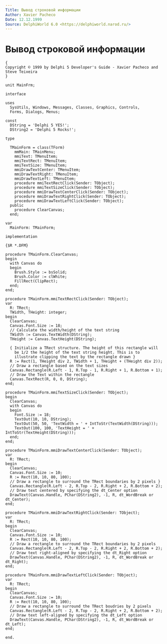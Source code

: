 ```yaml
---
Title: Вывод строковой информации
Author: Xavier Pacheco
Date: 12.12.1999
Source: DelphiWorld 6.0 <https://delphiworld.narod.ru/>
---
```



Вывод строковой информации
==========================

    {
    Copyright © 1999 by Delphi 5 Developer's Guide - Xavier Pacheco and Steve Teixeira
    }
     
    unit MainFrm;
     
    interface
     
    uses
      SysUtils, Windows, Messages, Classes, Graphics, Controls,
      Forms, Dialogs, Menus;
     
    const
      DString = 'Delphi 5 YES!';
      DString2 = 'Delphi 5 Rocks!';
     
    type
     
      TMainForm = class(TForm)
        mmMain: TMainMenu;
        mmiText: TMenuItem;
        mmiTextRect: TMenuItem;
        mmiTextSize: TMenuItem;
        mmiDrawTextCenter: TMenuItem;
        mmiDrawTextRight: TMenuItem;
        mmiDrawTextLeft: TMenuItem;
        procedure mmiTextRectClick(Sender: TObject);
        procedure mmiTextSizeClick(Sender: TObject);
        procedure mmiDrawTextCenterClick(Sender: TObject);
        procedure mmiDrawTextRightClick(Sender: TObject);
        procedure mmiDrawTextLeftClick(Sender: TObject);
      public
        procedure ClearCanvas;
      end;
     
    var
      MainForm: TMainForm;
     
    implementation
     
    {$R *.DFM}
     
    procedure TMainForm.ClearCanvas;
    begin
      with Canvas do
      begin
        Brush.Style := bsSolid;
        Brush.Color := clWhite;
        FillRect(ClipRect);
      end;
    end;
     
    procedure TMainForm.mmiTextRectClick(Sender: TObject);
    var
      R: TRect;
      TWidth, THeight: integer;
    begin
      ClearCanvas;
      Canvas.Font.Size := 18;
      // Calculate the width/height of the text string
      TWidth := Canvas.TextWidth(DString);
      THeight := Canvas.TextHeight(DString);
     
      { Initialize a TRect structure. The height of this rectangle will
        be 1/2 the height of the text string height. This is to
        illustrate clipping the text by the rectangle drawn }
      R := Rect(1, THeight div 2, TWidth + 1, THeight + (THeight div 2));
      // Draw a rectangle based on the text sizes
      Canvas.Rectangle(R.Left - 1, R.Top - 1, R.Right + 1, R.Bottom + 1);
      // Draw the Text within the rectangle
      Canvas.TextRect(R, 0, 0, DString);
    end;
     
    procedure TMainForm.mmiTextSizeClick(Sender: TObject);
    begin
      ClearCanvas;
      with Canvas do
      begin
        Font.Size := 18;
        TextOut(10, 10, DString);
        TextOut(50, 50, 'TextWidth = ' + IntToStr(TextWidth(DString)));
        TextOut(100, 100, 'TextHeight = ' + IntToStr(TextHeight(DString)));
      end;
    end;
     
    procedure TMainForm.mmiDrawTextCenterClick(Sender: TObject);
    var
      R: TRect;
    begin
      ClearCanvas;
      Canvas.Font.Size := 10;
      R := Rect(10, 10, 80, 100);
      // Draw a rectangle to surround the TRect boundaries by 2 pixels }
      Canvas.Rectangle(R.Left - 2, R.Top - 2, R.Right + 2, R.Bottom + 2);
      // Draw text centered by specifying the dt_Center option
      DrawText(Canvas.Handle, PChar(DString2), -1, R, dt_WordBreak or dt_Center);
    end;
     
    procedure TMainForm.mmiDrawTextRightClick(Sender: TObject);
    var
      R: TRect;
    begin
      ClearCanvas;
      Canvas.Font.Size := 10;
      R := Rect(10, 10, 80, 100);
      // Draw a rectangle to surround the TRect boundaries by 2 pixels
      Canvas.Rectangle(R.Left - 2, R.Top - 2, R.Right + 2, R.Bottom + 2);
      // Draw text right-aligned by specifying the dt_Right option
      DrawText(Canvas.Handle, PChar(DString2), -1, R, dt_WordBreak or dt_Right);
    end;
     
    procedure TMainForm.mmiDrawTextLeftClick(Sender: TObject);
    var
      R: TRect;
    begin
      ClearCanvas;
      Canvas.Font.Size := 10;
      R := Rect(10, 10, 80, 100);
      // Draw a rectangle to surround the TRect boudries by 2 pixels
      Canvas.Rectangle(R.Left - 2, R.Top - 2, R.Right + 2, R.Bottom + 2);
      // Draw text left-aligned by specifying the dt_Left option
      DrawText(Canvas.Handle, PChar(DString2), -1, R, dt_WordBreak or dt_Left);
    end;
     
    end.


